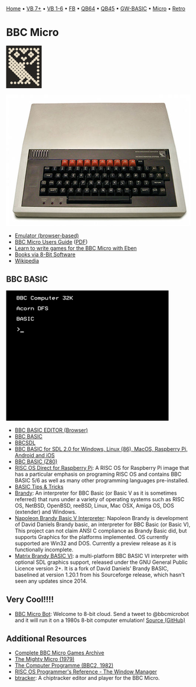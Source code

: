 [Home](https://gotbasic.com) • [VB 7+](vb.md) • [VB 1-6](vb6.md) • [FB](freebasic.md) • [QB64](qb64.md) • [QB45](qb.md) • [GW-BASIC](gw-basic.md) • [Micro](micro.md) • [Retro](retro.md)

# BBC Micro

![BBC](images/bbc_logo.svg.png)

![BBC Micro](images/bbc_micro.jpg)

- [Emulator (browser-based)](https://bbc.godbolt.org/)
- [BBC Micro Users Guide](http://central.kaserver5.org/Kasoft/Typeset/BBC/Contents.html) ([PDF](http://bbc.nvg.org/doc/BBCUserGuide-1.00.pdf))
- [Learn to write games for the BBC Micro with Eben](https://www.raspberrypi.org/blog/learn-to-write-games-for-the-bbc-micro-with-eben/)
- [Books via 8-Bit Software](http://8bs.com/othrdnld/manuals/publications.shtml)
- [Wikipedia](https://en.wikipedia.org/wiki/BBC_BASIC)

## BBC BASIC

![BBC BASIC](images/bbc_basic.gif)

- [BBC BASIC EDITOR (Browser)](https://bbcmic.ro/#)
- [BBC BASIC](http://www.bbcbasic.co.uk/bbcbasic.html)
- [BBCSDL](http://www.bbcbasic.co.uk/bbcsdl/index.html)
- [BBC BASIC for SDL 2.0 for Windows, Linux (86), MacOS, Raspberry Pi, Android and iOS](https://github.com/rtrussell/BBCSDL)
- [BBC BASIC (Z80)](https://www.bbcbasic.co.uk/bbcbasic/z80basic.html)
- [RISC OS Direct for Raspberry Pi](https://www.riscosdev.com/direct/): A RISC OS for Raspberry Pi image that has a particular emphasis on programing RISC OS and contains BBC BASIC 5/6 as well as many other programming languages pre-installed.
- [BASIC Tips & Tricks](https://web.archive.org/web/20190420181634/http://www.tristone.co.uk/davespace/basic/index.html)
- [Brandy](https://jaguar.orpheusweb.co.uk/branpage.html): An interpreter for BBC Basic (or Basic V as it is sometimes referred) that runs under a variety of operating systems such as RISC OS, NetBSD, OpenBSD, reeBSD, Linux, Mac OSX, Amiga OS, DOS (extender) and Windows.
- [Napoleon Brandy Basic V Interpreter](https://sourceforge.net/projects/napoleonbrandy/): Napoleon Brandy is development of David Daniels Brandy basic, an interpreter for BBC Basic (or Basic V), This project can not claim ANSI C compliance as Brandy Basic did, but supports Graphics for the platforms implemented. OS currently supported are Win32 and DOS. Currently a preview release as it is functionally incomplete.
- [Matrix Brandy BASIC VI](http://brandy.matrixnetwork.co.uk/): a multi-platform BBC BASIC VI interpreter with optional SDL graphics support, released under the GNU General Public Licence version 2+. It is a fork of David Daniels' Brandy BASIC, baselined at version 1.20.1 from his Sourceforge release, which hasn't seen any updates since 2014.

## Very Cool!!!!

- [BBC Micro Bot](https://twitter.com/bbcmicrobot): Welcome to 8-bit cloud.  Send a tweet to @bbcmicrobot and it will run it on a 1980s 8-bit computer emulation! [Source (GitHub)](https://github.com/8bitkick/BBCMicroBot)

## Additional Resources

- [Complete BBC Micro Games Archive](http://www.bbcmicro.co.uk/index.php)
- [The Mighty Micro (1979)](https://youtube.com/playlist?list=PL13dwmxpaKl5JJyC4L09uf_PFXkn6FlGA&si=QmiJuMFBl_05RT9r)
- [The Computer Programme (BBC2, 1982)](https://youtube.com/playlist?list=PLOtimvwAoYtnCtLiLspq_Gnng1XusYwPU&si=Grhr6VK9CQcui0L4)
- [RISC OS Programmer's Reference - The Window Manager](http://www.riscos.com/support/developers/prm/wimp.html)
- [btracker](https://github.com/davidgiven/btracker): A chiptracker editor and player for the BBC Micro.
